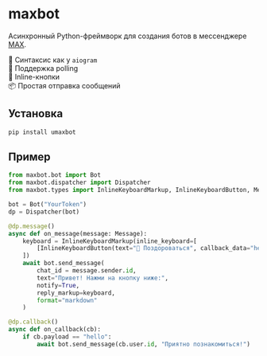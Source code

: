 # maxbot

Асинхронный Python-фреймворк для создания ботов в мессенджере [MAX](https://max.ru).

🎯 Синтаксис как у `aiogram`  
🚀 Поддержка polling  
💬 Inline-кнопки  
📦 Простая отправка сообщений

## Установка

```bash
pip install umaxbot
```

## Пример

```python
from maxbot.bot import Bot
from maxbot.dispatcher import Dispatcher
from maxbot.types import InlineKeyboardMarkup, InlineKeyboardButton, Message

bot = Bot("YourToken")
dp = Dispatcher(bot)

@dp.message()
async def on_message(message: Message):
    keyboard = InlineKeyboardMarkup(inline_keyboard=[
        [InlineKeyboardButton(text="👋 Поздороваться", callback_data="hello")]
    ])
    await bot.send_message(
        chat_id = message.sender.id,
        text="Привет! Нажми на кнопку ниже:",
        notify=True,
        reply_markup=keyboard,
        format="markdown"
    )

@dp.callback()
async def on_callback(cb):
    if cb.payload == "hello":
        await bot.send_message(cb.user.id, "Приятно познакомиться!")

```
